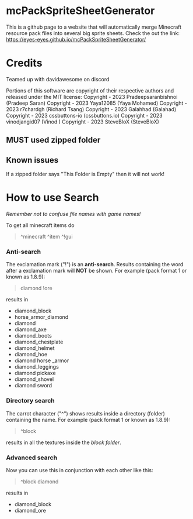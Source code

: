 #     mcPackSpriteSheetGenerator
This is a github page to a website that will automatically merge Minecraft resource pack files into several big sprite sheets.
Check the out the link: https://eyes-eyes.github.io/mcPackSpriteSheetGenerator/

# Credits
Teamed up with davidawesome on discord 

Portions of this software are copyright of their respective authors and released under the MIT license:
Copyright - 2023 Pradeepsaranbishnoi (Pradeep Saran)
Copyright - 2023 Yaya12085 (Yaya Mohamed)
Copyright - 2023 r7chardgh (Richard Tsang)
Copyright - 2023 Galahhad (Galahad)
Copyright - 2023 cssbuttons-io (cssbuttons.io)
Copyright - 2023 vinodjangid07 (Vinod )
Copyright - 2023 SteveBloX (SteveBloX)  



## MUST used zipped folder

## Known issues
If a zipped folder says "This Folder is Empty" then it will not work!

# How to use Search
_Remember not to confuse file names with game names!_

To get all minecraft items do
> ^minecraft ^item ^!gui

### Anti-search
The exclamation mark ("!") is an **anti-search**. Results containing the word after a exclamation mark will **NOT** be shown.
For example (pack format 1 or known as 1.8.9):
> diamond !ore

results in
- diamond_block
- horse_armor_diamond
- diamond
- diamond_axe
- diamond_boots
- diamond_chestplate
- diamond_helmet
- diamond_hoe
- diamond horse _armor
- diamond_leggings
- diamond pickaxe
- diamond_shovel
- diamond sword

### Directory search
The carrot character ("^") shows results inside a directory (folder) containing the name.
For example (pack format 1 or known as 1.8.9):
> ^block

results in all the textures inside the _block folder_.

### Advanced search
Now you can use this in conjunction with each other like this:
> ^block diamond

results in 
- diamond_block
- diamond_ore

